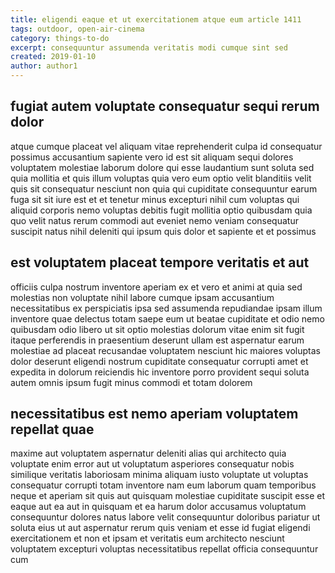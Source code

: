 ```yaml
---
title: eligendi eaque et ut exercitationem atque eum article 1411
tags: outdoor, open-air-cinema
category: things-to-do
excerpt: consequuntur assumenda veritatis modi cumque sint sed
created: 2019-01-10
author: author1
---
```


## fugiat autem voluptate consequatur sequi rerum dolor

atque cumque placeat vel aliquam vitae reprehenderit culpa id consequatur possimus accusantium sapiente vero id est sit aliquam sequi dolores voluptatem molestiae laborum dolore qui esse laudantium sunt soluta sed quia mollitia et quis illum voluptas quia vero eum optio velit blanditiis velit quis sit consequatur nesciunt non quia qui cupiditate consequuntur earum fuga sit sit iure est et et tenetur minus excepturi nihil cum voluptas qui aliquid corporis nemo voluptas debitis fugit mollitia optio quibusdam quia quo velit natus rerum commodi aut eveniet nemo veniam consequatur suscipit natus nihil deleniti qui ipsum quis dolor et sapiente et et possimus

## est voluptatem placeat tempore veritatis et aut

officiis culpa nostrum inventore aperiam ex et vero et animi at quia sed molestias non voluptate nihil labore cumque ipsam accusantium necessitatibus ex perspiciatis ipsa sed assumenda repudiandae ipsam illum inventore quae delectus totam saepe eum ut beatae cupiditate et odio nemo quibusdam odio libero ut sit optio molestias dolorum vitae enim sit fugit itaque perferendis in praesentium deserunt ullam est aspernatur earum molestiae ad placeat recusandae voluptatem nesciunt hic maiores voluptas dolor deserunt eligendi nostrum cupiditate consequatur corrupti amet et expedita in dolorum reiciendis hic inventore porro provident sequi soluta autem omnis ipsum fugit minus commodi et totam dolorem

## necessitatibus est nemo aperiam voluptatem repellat quae

maxime aut voluptatem aspernatur deleniti alias qui architecto quia voluptate enim error aut ut voluptatum asperiores consequatur nobis similique veritatis laboriosam minima aliquam iusto voluptate ut voluptas consequatur corrupti totam inventore nam eum laborum quam temporibus neque et aperiam sit quis aut quisquam molestiae cupiditate suscipit esse et eaque aut ea aut in quisquam et ea harum dolor accusamus voluptatum consequuntur dolores natus labore velit consequuntur doloribus pariatur ut soluta eius ut aut aspernatur rerum quis veniam et esse id fugiat eligendi exercitationem et non et ipsam et veritatis eum architecto nesciunt voluptatem excepturi voluptas necessitatibus repellat officia consequuntur cum
